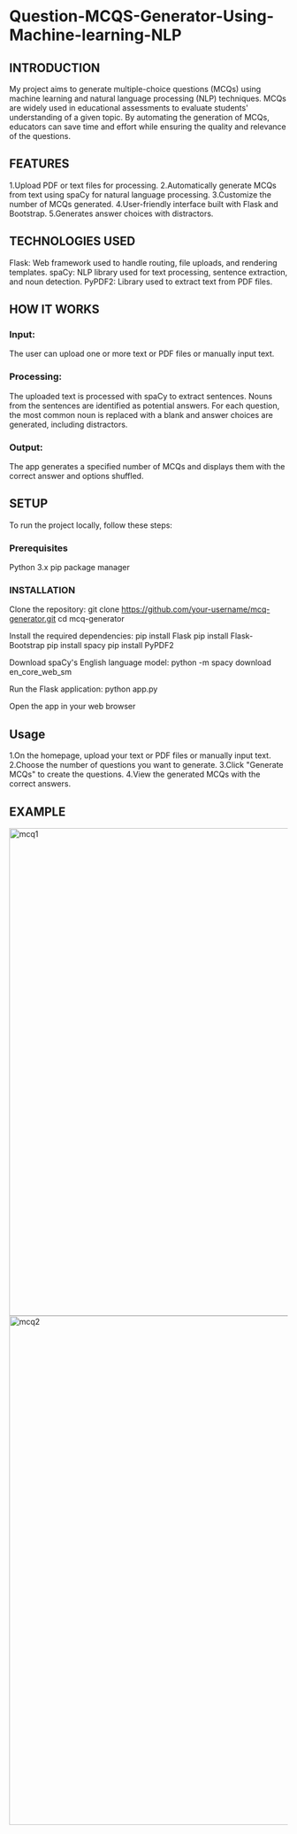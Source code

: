 # Question-MCQS-Generator-Using-Machine-learning-NLP

## INTRODUCTION

My project aims to generate multiple-choice questions (MCQs) using machine learning and natural language processing (NLP) techniques. MCQs are widely used in educational assessments to evaluate students' understanding of a given topic. By automating the generation of MCQs, educators can save time and effort while ensuring the quality and relevance of the questions.

## FEATURES

1.Upload PDF or text files for processing.
2.Automatically generate MCQs from text using spaCy for natural language processing.
3.Customize the number of MCQs generated.
4.User-friendly interface built with Flask and Bootstrap.
5.Generates answer choices with distractors.

## TECHNOLOGIES USED

Flask: Web framework used to handle routing, file uploads, and rendering templates.
spaCy: NLP library used for text processing, sentence extraction, and noun detection.
PyPDF2: Library used to extract text from PDF files.

## HOW IT WORKS

### Input: 
The user can upload one or more text or PDF files or manually input text.
### Processing:
The uploaded text is processed with spaCy to extract sentences.
Nouns from the sentences are identified as potential answers.
For each question, the most common noun is replaced with a blank and answer choices are generated, including distractors.
### Output:
The app generates a specified number of MCQs and displays them with the correct answer and options shuffled.

## SETUP

To run the project locally, follow these steps:

### Prerequisites
Python 3.x
pip package manager

### INSTALLATION

Clone the repository:
git clone https://github.com/your-username/mcq-generator.git
cd mcq-generator


Install the required dependencies:
pip install Flask
pip install Flask-Bootstrap
pip install spacy
pip install PyPDF2

Download spaCy's English language model:
python -m spacy download en_core_web_sm

Run the Flask application:
python app.py

Open the app in your web browser

## Usage

1.On the homepage, upload your text or PDF files or manually input text.
2.Choose the number of questions you want to generate.
3.Click "Generate MCQs" to create the questions.
4.View the generated MCQs with the correct answers.

## EXAMPLE

<img width="881" alt="mcq1" src="https://github.com/user-attachments/assets/f4c37aee-aafe-4e42-b10b-d0b3226973a1">

<img width="920" alt="mcq2" src="https://github.com/user-attachments/assets/681bf878-77eb-44c1-9690-e709186f7141">







